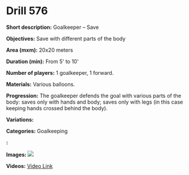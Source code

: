 # Drill 576

**Short description:**
Goalkeeper – Save

**Objectives:**
Save with different parts of the body

**Area (mxm):**
20x20 meters

**Duration (min):**
From 5' to 10'

**Number of players:**
1 goalkeeper, 1 forward.

**Materials:**
Various balloons.

**Progression:**
The goalkeeper defends the goal with various parts of the body: saves only with hands and body; saves only with legs (in this case keeping hands crossed behind the body).

**Variations:**


**Categories:**
Goalkeeping

**:**


**Images:**
![](https://www.coachingfutsal.com/\images\ee957e313a717faaa1df1f728061b6515996f3edaf463c00c746f759800fc54046d98497df04e9dc352f07886b133ee31eafd3572256d1e755f7fef4c3b751244e70a44065fa0.jpg)

**Videos:**
[Video Link](https://www.youtube.com/embed/hhuUIIbDCrk)

